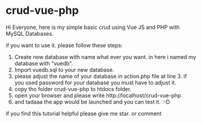 # crud-vue-php
Hi Everyone, here is my simple basic crud using Vue JS and PHP with MySQL Databases.

if you want to use it. please follow these steps:
1. Create new database with name what ever you want. in here i named my database with "vuedb".
2. Import vuedb.sql to your new database.
3. please adjust the name of your database in action.php file at line 3. if you used password for your database you must have to adjust it.
4. copy tho folder crud-vue-php to htdocs folder.
5. open your browser and please write http://localhost/crud-vue-php
6. and tadaaa the app would be launched and you can test it. :-D

if you find this tutorial helpful please give me star. or comment 
